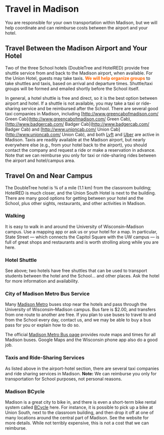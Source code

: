 <style type="text/css">
  .hi { font-weight: bold; color: rgb(255, 102, 00); }
</style>

# Travel in Madison

You are responsible for your own transportation within Madison, but we will help coordinate and can reimburse costs
between the airport and your hotel.

## Travel Between the Madison Airport and Your Hotel

Two of the three School hotels (DoubleTree and HotelRED) provide free shuttle service from and back to the Madison
airport, when available.  For the Union Hotel, guests may take taxis.  <span class="hi">We will help organize
groups</span> to take shuttles and taxis, based on arrival and departure times.  Shuttle/taxi groups will be formed and
emailed shortly before the School itself.

In general, a hotel shuttle is free and direct, so it is the best option between airport and hotel.  If a shuttle is not
available, you may take a taxi or ride-sharing service and be reimbursed after the School.  There are several good taxi
companies in Madison, including [http://www.greencabofmadison.com/ Green Cab](http://www.greencabofmadison.com/ Green
Cab), [http://www.badgercab.com/ Badger Cab](http://www.badgercab.com/ Badger Cab) and [http://www.unioncab.com/ Union
Cab](http://www.unioncab.com/ Union Cab), and both [Lyft](https://www.lyft.com/) and [Uber](https://www.uber.com/ride/)
are active in Madison.  Taxis are readily available at the Madison airport, but nearly everywhere else (e.g., from your
hotel back to the airport), you should contact the company and request a ride or make a reservation in advance.  Note
that we can reimburse you only for taxi or ride-sharing rides between the airport and hotel/campus area.

## Travel On and Near Campus

The DoubleTree hotel is &frac34; of a mile (1.1 km) from the classroom building; HotelRED is much closer, and the Union
South Hotel is next to the building.  There are many good options for getting between your hotel and the School, plus
other sights, restaurants, and other activities in Madison.

### Walking

It is easy to walk in and around the University of Wisconsin&ndash;Madison campus.  Use a mapping app or ask us or your
hotel for a map.  In particular, State Street&nbsp;&mdash; which connects the Capitol Square with the UW
campus&nbsp;&mdash; is full of great shops and restaurants and is worth strolling along while you are here.

### Hotel Shuttle

See above; two hotels have free shuttles that can be used to transport students between the hotel and the School&hellip;
and other places.  Ask the hotel for more information and availability.

### City of Madison Metro Bus Service

Many [Madison Metro](http://www.cityofmadison.com/metro/) buses stop near the hotels and pass through the University of
Wisconsin&ndash;Madison campus.  Bus fare is $2.00, and transfers from one route to another are free.  If you plan to
use buses to travel to and from the School every day, contact us, and we may be able to buy a bus pass for you or
explain how to do so.

The official [Madison Metro Bus page](http://www.cityofmadison.com/metro/schedules/) provides route maps and times for
all Madison buses.  Google Maps and the Wisconsin phone app also do a good job.

### Taxis and Ride-Sharing Services

As listed above in the airport-hotel section, there are several taxi companies and ride sharing services in Madison.
**Note:** We can reimburse you only for transportation for School purposes, not personal reasons.

### Madison BCycle

Madison is a great city to bike in, and there is even a short-term bike rental system called
[BCycle](https://madison.bcycle.com) here.  For instance, it is possible to pick up a bike at Union South, next to the
classroom building, and then drop it off at one of many locations around the central part of Madison.  See the website
for more details.  While not terribly expensive, this is not a cost that we can reimburse.
